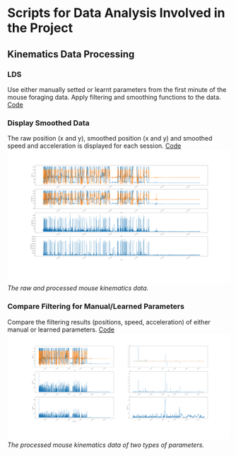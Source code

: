 # Scripts for Data Analysis Involved in the Project
## Kinematics Data Processing
### LDS
Use either manually setted or learnt parameters from the first minute of the mouse foraging data. 
Apply filtering and smoothing functions to the data. 
[Code](/Scripts/Kinematics_Processing.py) 

### Display Smoothed Data
The raw position (x and y), smoothed position (x and y)
and smoothed speed and acceleration is displayed for each session. 
[Code](/Scripts/Kinematics_Display.py) 
![Example for Short Session 0](../Images/Kinematics/ShortSession0.png)  
*The raw and processed mouse kinematics data.*

### Compare Filtering for Manual/Learned Parameters
Compare the filtering results (positions, speed, acceleration)
of either manual or learned parameters.
[Code](/Scripts/Kinematics_CompareParameters.py) 
![Example for Short Session 0](../Images/CompareParameters/ShortSession0.png)  
*The processed mouse kinematics data of two types of parameters.*
